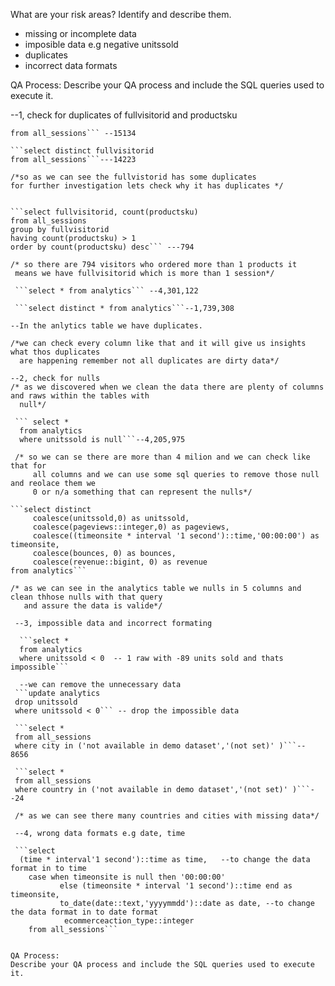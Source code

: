 What are your risk areas? Identify and describe them.
* missing or incomplete data
* imposible data e.g negative unitssold
* duplicates
* incorrect data formats 

QA Process:
Describe your QA process and include the SQL queries used to execute it.

--1, check for duplicates of fullvisitorid and productsku

```select fullvisitorid 
from all_sessions``` --15134

```select distinct fullvisitorid 
from all_sessions```---14223

/*so as we can see the fullvistorid has some duplicates
for further investigation lets check why it has duplicates */


```select fullvisitorid, count(productsku)
from all_sessions
group by fullvisitorid
having count(productsku) > 1
order by count(productsku) desc``` ---794

/* so there are 794 visitors who ordered more than 1 products it
 means we have fullvisitorid which is more than 1 session*/

 ```select * from analytics``` --4,301,122
 
 ```select distinct * from analytics```--1,739,308

--In the anlytics table we have duplicates.

/*we can check every column like that and it will give us insights what thos duplicates 
  are happening remember not all duplicates are dirty data*/

--2, check for nulls
/* as we discovered when we clean the data there are plenty of columns and raws within the tables with
  null*/
  
 ``` select * 
  from analytics
  where unitssold is null```--4,205,975
 
 /* so we can se there are more than 4 milion and we can check like that for 
     all columns and we can use some sql queries to remove those null and reolace them we 
	 0 or n/a something that can represent the nulls*/

```select distinct
	 coalesce(unitssold,0) as unitssold,
	 coalesce(pageviews::integer,0) as pageviews,
	 coalesce((timeonsite * interval '1 second')::time,'00:00:00') as timeonsite,
	 coalesce(bounces, 0) as bounces,
	 coalesce(revenue::bigint, 0) as revenue
from analytics```

/* as we can see in the analytics table we nulls in 5 columns and clean thhose nulls with that query
   and assure the data is valide*/

 --3, impossible data and incorrect formating
  
  ```select * 
  from analytics
  where unitssold < 0  -- 1 raw with -89 units sold and thats impossible```

  --we can remove the unnecessary data
 ```update analytics
 drop unitssold
 where unitssold < 0``` -- drop the impossible data

 ```select *
 from all_sessions
 where city in ('not available in demo dataset','(not set)' )```-- 8656

 ```select *
 from all_sessions
 where country in ('not available in demo dataset','(not set)' )```--24

 /* as we can see there many countries and cities with missing data*/

 --4, wrong data formats e.g date, time 

 ```select 
  (time * interval'1 second')::time as time,   --to change the data format in to time
	case when timeonsite is null then '00:00:00'
	       else (timeonsite * interval '1 second')::time end as timeonsite,
		   to_date(date::text,'yyyymmdd')::date as date, --to change the data format in to date format
		    ecommerceaction_type::integer
	from all_sessions```


QA Process:
Describe your QA process and include the SQL queries used to execute it.
